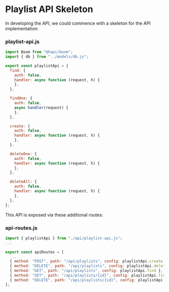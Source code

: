 # Playlist API Skeleton

In developing the API, we could commence with a skeleton for the API implementation:

### playlist-api.js

~~~javascript
import Boom from "@hapi/boom";
import { db } from "../models/db.js";

export const playlistApi = {
  find: {
    auth: false,
    handler: async function (request, h) {
    },
  },

  findOne: {
    auth: false,
    async handler(request) {
    },
  },

  create: {
    auth: false,
    handler: async function (request, h) {
    },
  },

  deleteOne: {
    auth: false,
    handler: async function (request, h) {
    },
  },

  deleteAll: {
    auth: false,
    handler: async function (request, h) {
    },
  },
};
~~~

This API is exposed via these additional routes:

### api-routes.js

~~~javascript
import { playlistApi } from "./api/playlist-api.js";
...

export const apiRoutes = [
  ...
  { method: "POST", path: "/api/playlists", config: playlistApi.create },
  { method: "DELETE", path: "/api/playlists", config: playlistApi.deleteAll },
  { method: "GET", path: "/api/playlists", config: playlistApi.find },
  { method: "GET", path: "/api/playlists/{id}", config: playlistApi.findOne },
  { method: "DELETE", path: "/api/playlists/{id}", config: playlistApi.deleteOne },
];
~~~

